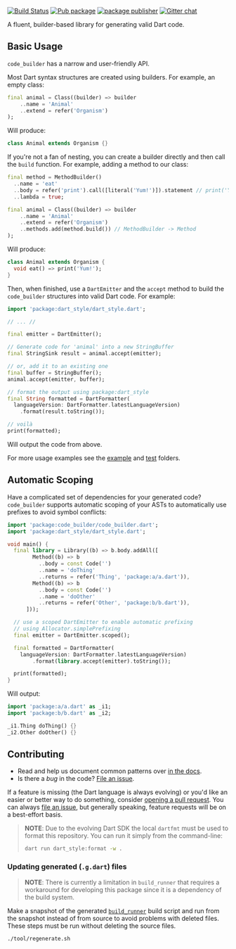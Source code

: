 [![Build Status](https://github.com/dart-lang/tools/actions/workflows/code_builder.yaml/badge.svg)](https://github.com/dart-lang/tools/actions/workflows/code_builder.yaml)
[![Pub package](https://img.shields.io/pub/v/code_builder.svg)](https://pub.dev/packages/code_builder)
[![package publisher](https://img.shields.io/pub/publisher/code_builder.svg)](https://pub.dev/packages/code_builder/publisher)
[![Gitter chat](https://badges.gitter.im/dart-lang/build.svg)](https://gitter.im/dart-lang/build)

A fluent, builder-based library for generating valid Dart code.

## Basic Usage

`code_builder` has a narrow and user-friendly API.

Most Dart syntax structures are created using builders. For example, an empty class:

```dart
final animal = Class((builder) => builder
    ..name = 'Animal'
    ..extend = refer('Organism')
);
```

Will produce:

```dart
class Animal extends Organism {}
```

If you're not a fan of nesting, you can create a builder directly and then call the `build` function. For example, adding a method to our class:

```dart
final method = MethodBuilder()
  ..name = 'eat'
  ..body = refer('print').call([literal('Yum!')]).statement // print('Yum!');
  ..lambda = true;

final animal = Class((builder) => builder
    ..name = 'Animal'
    ..extend = refer('Organism')
    ..methods.add(method.build()) // MethodBuilder -> Method
);
```

Will produce:

```dart
class Animal extends Organism {
  void eat() => print('Yum!');
}
```

Then, when finished, use a `DartEmitter` and the `accept` method to build the `code_builder` structures into valid Dart code. For example:

```dart
import 'package:dart_style/dart_style.dart';

// ... //

final emitter = DartEmitter();

// Generate code for 'animal' into a new StringBuffer 
final StringSink result = animal.accept(emitter);

// or, add it to an existing one
final buffer = StringBuffer();
animal.accept(emitter, buffer);

// format the output using package:dart_style
final String formatted = DartFormatter(
  languageVersion: DartFormatter.latestLanguageVersion)
    .format(result.toString());

// voilà
print(formatted);
```

Will output the code from above.

For more usage examples see the [example] and [test] folders.

[example]: https://github.com/dart-lang/tools/tree/main/pkgs/code_builder/example
[test]: https://github.com/dart-lang/tools/tree/main/pkgs/code_builder/test

## Automatic Scoping

Have a complicated set of dependencies for your generated code? `code_builder`
supports automatic scoping of your ASTs to automatically use prefixes to avoid
symbol conflicts:

```dart
import 'package:code_builder/code_builder.dart';
import 'package:dart_style/dart_style.dart';

void main() {
  final library = Library((b) => b.body.addAll([
        Method((b) => b
          ..body = const Code('')
          ..name = 'doThing'
          ..returns = refer('Thing', 'package:a/a.dart')),
        Method((b) => b
          ..body = const Code('')
          ..name = 'doOther'
          ..returns = refer('Other', 'package:b/b.dart')),
      ]));

  // use a scoped DartEmitter to enable automatic prefixing
  // using Allocator.simplePrefixing
  final emitter = DartEmitter.scoped();

  final formatted = DartFormatter(
    languageVersion: DartFormatter.latestLanguageVersion)
        .format(library.accept(emitter).toString());

  print(formatted);
}
```

Will output:

```dart
import 'package:a/a.dart' as _i1;
import 'package:b/b.dart' as _i2;

_i1.Thing doThing() {}
_i2.Other doOther() {}
```

## Contributing

- Read and help us document common patterns over [in the docs][docs].
- Is there a _bug_ in the code? [File an issue][issue].

If a feature is missing (the Dart language is always evolving) or you'd like an
easier or better way to do something, consider [opening a pull request][pull].
You can always [file an issue][issue], but generally speaking, feature requests
will be on a best-effort basis.

> **NOTE**: Due to the evolving Dart SDK the local `dartfmt` must be used to
> format this repository. You can run it simply from the command-line:
>
> ```sh
> dart run dart_style:format -w .
> ```

[issue]: https://github.com/dart-lang/tools/issues
[pull]: https://github.com/dart-lang/tools/pulls
[docs]: https://pub.dev/documentation/code_builder/latest/

### Updating generated (`.g.dart`) files

> **NOTE**: There is currently a limitation in `build_runner` that requires a
> workaround for developing this package since it is a dependency of the build
> system.

Make a snapshot of the generated [`build_runner`][build_runner] build script and
run from the snapshot instead of from source to avoid problems with deleted
files. These steps must be run without deleting the source files.

```bash
./tool/regenerate.sh
```

[build_runner]: https://pub.dev/packages/build_runner
